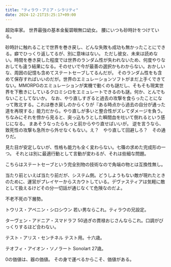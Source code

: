 ```yaml
---
title: "ティラウ・アミア・シラリティ"
date: 2024-12-21T15:25:17+09:00
---
```

超効率家。
世界最強の基本金髪碧眼無口幼女。
腰にいつも砂時計をつけている。

砂時計に触れることで世界を巻き戻し、どんな失敗も成功も無かったことにできる。癖でひっくり返してるが、別に意味はない。
ただし彼女、未来は読めない。時間を巻き戻した程度では世界のランダム性が失われないため、何度やりなおしても違う結果になる。そのせいで今が最善の選択かもわからない。おかしいな、周囲の記憶も含めてステートセーブしてるんだが。
そのランダム性をも含めて保存すればいいのだが。世界のエミュレーションソフトがまだ上手くできてない。MMORPGのエミュレーションが実機で動くのも謎だし、そもそも現実世界を下敷きにしているクロミシロをエミュレートできるのも謎。何か、とんでもないことしてないか。
なお、やり直しすぎると過去の攻撃を食らったことになって敗北する。これは巻き戻しのからくりが『ある時点から過去の自分が通った道を再現する』能力だから。やり直しが多いと整合性がズレてダメージを負う。ちなみにそれを傍から見ると、突っ込もうとした瞬間血を吐いて倒れるという感じになる。
まあそうなったらもっと前からやり直せばいいが。
逆を言うなら、致死性の攻撃も急所から外せなくもない。え？　やり直して回避しろ？　その通りだ。

見た目が安定しないが、性格も能力も全く変わらない。七篠の求めた完成形の一つ。
それとは別に最適行動として言動が変わるが、それは些細な問題。

こちらはステートセーブという完全別物の技術なので角端の物とは互換性無し。

当たり前といえば当たり前だが、システム側。どうしようもない敵が現れたときのために、運営がプレイヤーからスカウトしている。デヴァスティアは気軽に敵として扱えるけどその分一切話が通じなくて危険なのだよ。

不老不死の下層勢。



トウリス・アペニン・シロシウン
若い男ならこれ。ティラウの兄設定。

ターヴェン・アドニア・スマドラフ
50過ぎの貫禄おじさんならこれ。口調がびっくりするほど合わない。

テスト・アリス・センチネル
テスト用。十六歳。

テオフィ・アイオン・ソノラート
Sonolart
27歳。


0の価値は、器の価値。
その身で運べるからこそ、価値がある。
